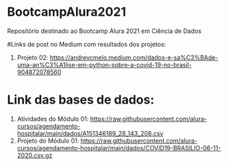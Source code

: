 # BootcampAlura2021
Repositório destinado ao Bootcamp Alura 2021 em Ciência de Dados

#Links de post no Medium com resultados dos projetos:
1. Projeto 02: https://andrevcmelo.medium.com/dados-e-sa%C3%BAde-uma-an%C3%A1lise-em-python-sobre-a-covid-19-no-brasil-904872078560

# Link das bases de dados:
1. Atividades do Módulo 01: https://raw.githubusercontent.com/alura-cursos/agendamento-hospitalar/main/dados/A151346189_28_143_208.csv
2. Projeto do Módulo 01: https://raw.githubusercontent.com/alura-cursos/agendamento-hospitalar/main/dados/COVID19-BRASILIO-06-11-2020.csv.gz
